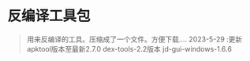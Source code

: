 # 反编译工具包
> 用来反编译的工具。压缩成了一个文件。方便下载....
> 2023-5-29 :更新apktool版本至最新2.7.0
>           dex-tools-2.2版本
>           jd-gui-windows-1.6.6

